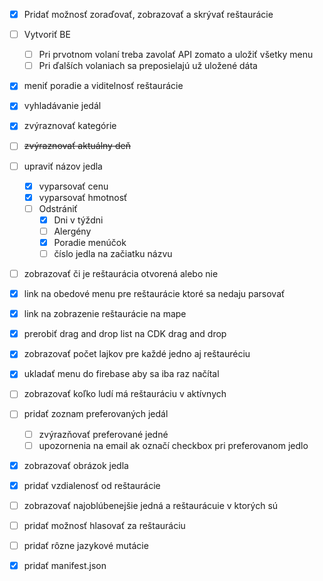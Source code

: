  - [x] Pridať možnosť zoraďovať, zobrazovať a skrývať reštaurácie
 - [ ] Vytvoriť BE
     - [ ] Pri prvotnom volaní treba zavolať API zomato a uložiť všetky menu
     - [ ] Pri ďalších volaniach sa preposielajú už uložené dáta
 - [x] meniť poradie a viditelnosť reštaurácie
 - [x] vyhladávanie jedál
 - [x] zvýraznovať kategórie
 - [ ] ~~zvýraznovať aktuálny deň~~
 - [ ] upraviť názov jedla
     - [x] vyparsovať cenu
     - [x] vyparsovať hmotnosť
     - [ ] Odstrániť
         - [x] Dni v týždni
         - [ ] Alergény
         - [x] Poradie menúčok
         - [ ] číslo jedla na začiatku názvu
 - [ ] zobrazovať či je reštaurácia otvorená alebo nie
 - [x] link na obedové menu pre reštaurácie ktoré sa nedaju parsovať
 - [x] link na zobrazenie reštaurácie na mape
 - [x] prerobiť drag and drop list na CDK drag and drop
 - [x] zobrazovať počet lajkov pre každé jedno aj reštauréciu
 - [x] ukladať menu do firebase aby sa iba raz načítal
 - [ ] zobrazovať koľko ludí má reštauráciu v aktívnych
 - [ ] pridať zoznam preferovaných jedál
     - [ ] zvýrazňovať preferované jedné
     - [ ] upozornenia na email ak označí checkbox pri preferovanom jedlo
 - [x] zobrazovať obrázok jedla
 - [x] pridať vzdialenosť od reštaurácie
 - [ ] zobrazovať najoblúbenejšie jedná a reštaurácuie v ktorých sú
 - [ ] pridať možnosť hlasovať za reštauráciu
 - [ ] pridať rôzne jazykové mutácie
 - [x] pridať manifest.json
     
 

